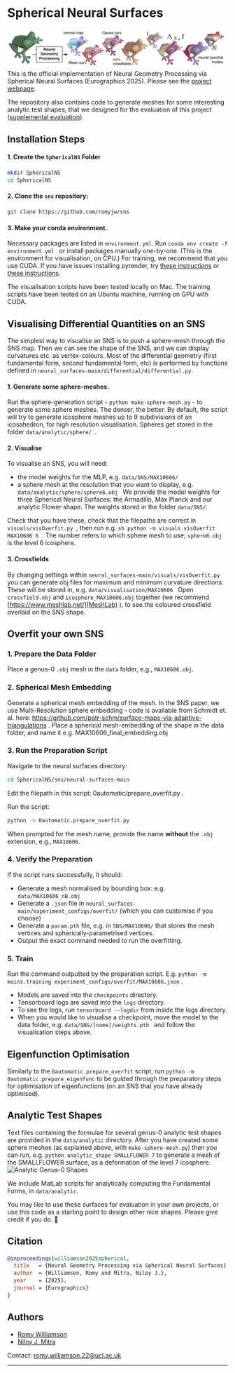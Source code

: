 # Spherical Neural Surfaces
![Frogs coloured by differential quantities](teaser.png?raw=true "SNS Frogs")
This is the official implementation of Neural Geometry Processing via Spherical Neural Surfaces (Eurographics 2025).
Please see the [project webpage](https://geometry.cs.ucl.ac.uk/projects/2025/sns/).

The repository also contains code to generate meshes for some interesting analytic test shapes, that we designed for the evaluation of this project ([supplemental evaluation](https://geometry.cs.ucl.ac.uk/projects/2025/sns/paper_docs/supplemental.pdf)).


## Installation Steps

#### 1. Create the `SphericalNS` Folder
```sh
mkdir SphericalNS
cd SphericalNS
```

#### 2. Clone the `sns` repository:
```sh
git clone https://github.com/romyjw/sns
```
#### 3. Make your conda environment.

Necessary packages are listed in ```environment.yml```.
Run ```conda env create -f environment.yml ``` or install packages manually one-by-one.
(This is the environment for visualisation, on CPU.)
For training, we recommend that you use CUDA. 
If you have issues installing pyrender, try [these instructions](https://pyrender.readthedocs.io/en/latest/install/) or [these instructions](https://github.com/smartgeometry-ucl/COMP0119_24-25/tree/main/lab_demos/Tutorial%201%20-%20%20coding_framework#install-pyrender).

The visualisation scripts have been tested locally on Mac.
The training scripts have been tested on an Ubuntu machine, running on GPU with CUDA.

## Visualising Differential Quantities on an SNS

The simplest way to visualise an SNS is to push a sphere-mesh through the SNS map. Then we can see the shape of the SNS, and we can display curvatures etc. as vertex-colours.
Most of the differential geometry (first fundamental form, second fundamental form, etc) is performed by functions defined in ```neural_surfaces-main/differential/differential.py```.

#### 1. Generate some sphere-meshes.
Run the sphere-generation script - ```python make-sphere-mesh.py``` - to generate some sphere meshes. The denser, the better. By default, the script will try to generate icosphere meshes up to 9 subdivisions of an icosahedron, for high resolution visualisation. Spheres get stored in the folder ```data/analytic/sphere/ ```.

#### 2. Visualise
To visualise an SNS, you will need:
- the model weights for the MLP, e.g. ```data/SNS/MAX10606/ ```
- a sphere mesh at the resolution that you want to display, e.g. ```data/analytic/sphere/sphere6.obj ```
We provide the model weights for three Spherical Neural Surfaces: the Armadillo, Max Planck and our analytic Flower shape. The weights stored in the folder ```data/SNS/```.

Check that you have these, check that the filepaths are correct in ```visuals/visOverfit.py ```, then run e.g. ```sh python -m visuals.visOverfit  MAX10606 6 ```. The number refers to which sphere mesh to use; ```sphere6.obj``` is the level 6 icosphere.

#### 3. Crossfields
By changing settings within ```neural_surfaces-main/visuals/visOverfit.py ``` you can generate obj files for maximum and minimum curvature directions. These will be stored in, e.g. ```data/visualisation/MAX10606 ```
Open ```crossfield.obj``` and ```icosphere_MAX10606.obj``` together (we recommend [https://www.meshlab.net/](MeshLab) ), to see the coloured crossfield overlaid on the SNS shape.

## Overfit your own SNS


### 1. Prepare the Data Folder

Place a genus-0 `.obj` mesh in the `data` folder, e.g., `MAX10606.obj`.

### 2. Spherical Mesh Embedding
Generate a spherical mesh embedding of the mesh. In the SNS paper, we use Multi-Resolution sphere embedding - code is available from Schmidt et. al. here: https://github.com/patr-schm/surface-maps-via-adaptive-triangulations .
Place a spherical mesh-embedding of the shape in the data folder, and name it e.g. MAX10606_final_embedding.obj


### 3. Run the Preparation Script
Navigate to the neural surfaces directory:
```sh
cd SphericalNS/sns/neural-surfaces-main
```
Edit the filepath in this script: 0automatic/prepare_overfit.py .

Run the script:
```sh
python -m 0automatic.prepare_overfit.py
```
When prompted for the mesh name, provide the name **without** the `.obj` extension, e.g., `MAX10606`.

### 4. Verify the Preparation
If the script runs successfully, it should:
- Generate a mesh normalised by bounding box: e.g. ```data/MAX10606_nB.obj```
- Generate a `.json` file in ```neural_surfaces-main/experiment_configs/overfit/``` (which you can customise if you choose)
-  Generate a ```param.pth``` file, e.g. in ```SNS/MAX10606/``` that stores the mesh vertices and spherically-parametrised vertices.
- Output the exact command needed to run the overfitting.

### 5. Train

Run the command outputted by the preparation script. E.g. 
```python -m mains.training experiment_configs/overfit/MAX10606.json``` .

- Models are saved into the ```checkpoints``` directory.
- Tensorboard logs are saved into the ```logs``` directory.
- To see the logs, run ```tensorboard --logdir``` from inside the logs directory.
- When you would like to visualise a checkpoint, move the model to the data folder, e.g. ```data/SNS/[name]/weights.pth ``` and follow the visualisation steps above.

## Eigenfunction Optimisation

Similarly to the ```0automatic.prepare_overfit``` script, run ```python -m 0automatic.prepare_eigenfunc``` to be guided through the preparatory steps for optimisation of eigenfunctions (on an SNS that you have already optimised).


## Analytic Test Shapes


Text files containing the formulae for several genus-0 analytic test shapes are provided in the ```data/analytic``` directory. After you have created some sphere meshes (as explained above, with ```make-sphere-mesh.py```) then you can run, e.g. ```python analytic_shape SMALLFLOWER 7``` to generate a mesh of the SMALLFLOWER surface, as a deformation of the level 7 icosphere.
![Analytic Genus-0 Shapes](shapes.png?raw=true "Analytic Genus-0 Shapes")

We include MatLab scripts for analytically computing the Fundamental Forms, in ```data/analytic```.

You may like to use these surfaces for evaluation in your own projects, or use this code as a starting point to design other nice shapes. Please give credit if you do. :star2:

## Citation

```bibtex
@inproceedings{williamson2025spherical,
  title   = {Neural Geometry Processing via Spherical Neural Surfaces},
  author  = {Williamson, Romy and Mitra, Niloy J.},
  year    = {2025},
  journal = {Eurographics}
}
```
## Authors
- [Romy Williamson](https://romyjw.github.io)
- [Niloy J. Mitra](http://www0.cs.ucl.ac.uk/staff/n.mitra/)

Contact: [romy.williamson.22@ucl.ac.uk](mailto:romy.williamson.22@ucl.ac.uk)




---

